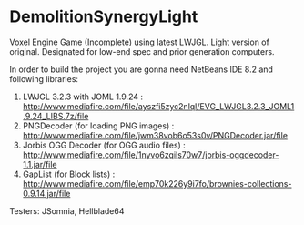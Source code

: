 # DemolitionSynergyLight
Voxel Engine Game (Incomplete) using latest LWJGL. Light version of original.
Designated for low-end spec and prior generation computers.

In order to build the project you are gonna need NetBeans IDE 8.2 and following libraries:

1. LWJGL 3.2.3 with JOML 1.9.24 : http://www.mediafire.com/file/ayszfi5zyc2nlql/EVG_LWJGL3.2.3_JOML1.9.24_LIBS.7z/file
2. PNGDecoder (for loading PNG images) : http://www.mediafire.com/file/jwm38vob6o53s0v/PNGDecoder.jar/file
3. Jorbis OGG Decoder (for OGG audio files) : http://www.mediafire.com/file/1nyvo6zqils70w7/jorbis-oggdecoder-1.1.jar/file
4. GapList (for Block lists) : http://www.mediafire.com/file/emp70k226y9i7fo/brownies-collections-0.9.14.jar/file

Testers: JSomnia, Hellblade64

